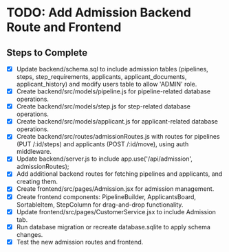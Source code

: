 # TODO: Add Admission Backend Route and Frontend

## Steps to Complete

- [x] Update backend/schema.sql to include admission tables (pipelines, steps, step_requirements, applicants, applicant_documents, applicant_history) and modify users table to allow 'ADMIN' role.
- [x] Create backend/src/models/pipeline.js for pipeline-related database operations.
- [x] Create backend/src/models/step.js for step-related database operations.
- [x] Create backend/src/models/applicant.js for applicant-related database operations.
- [x] Create backend/src/routes/admissionRoutes.js with routes for pipelines (PUT /:id/steps) and applicants (POST /:id/move), using auth middleware.
- [x] Update backend/server.js to include app.use('/api/admission', admissionRoutes);
- [x] Add additional backend routes for fetching pipelines and applicants, and creating them.
- [x] Create frontend/src/pages/Admission.jsx for admission management.
- [x] Create frontend components: PipelineBuilder, ApplicantsBoard, SortableItem, StepColumn for drag-and-drop functionality.
- [x] Update frontend/src/pages/CustomerService.jsx to include Admission tab.
- [x] Run database migration or recreate database.sqlite to apply schema changes.
- [x] Test the new admission routes and frontend.
